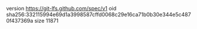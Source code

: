 version https://git-lfs.github.com/spec/v1
oid sha256:332115994e69d1a3998587cffd0068c29e16ca71b0b30e344e5c4870f437369a
size 11871
